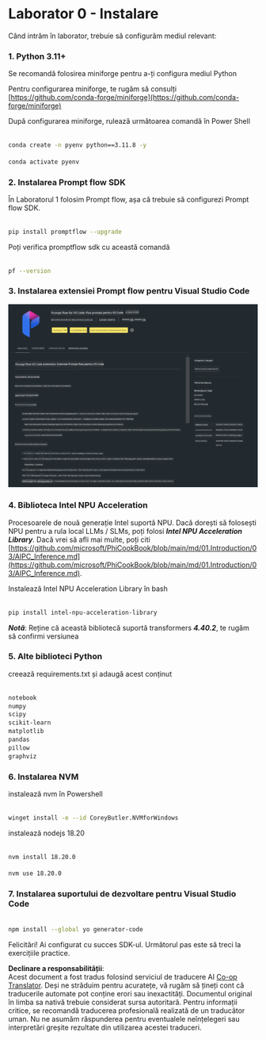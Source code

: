 <!--
CO_OP_TRANSLATOR_METADATA:
{
  "original_hash": "a4ef39027902e82f2c33d568d2a2259a",
  "translation_date": "2025-05-09T19:21:21+00:00",
  "source_file": "md/02.Application/02.Code/Phi3/VSCodeExt/HOL/AIPC/01.Installations.md",
  "language_code": "ro"
}
-->
# **Laborator 0 - Instalare**

Când intrăm în laborator, trebuie să configurăm mediul relevant:


### **1. Python 3.11+**

Se recomandă folosirea miniforge pentru a-ți configura mediul Python

Pentru configurarea miniforge, te rugăm să consulți [https://github.com/conda-forge/miniforge](https://github.com/conda-forge/miniforge)

După configurarea miniforge, rulează următoarea comandă în Power Shell

```bash

conda create -n pyenv python==3.11.8 -y

conda activate pyenv

```


### **2. Instalarea Prompt flow SDK**

În Laboratorul 1 folosim Prompt flow, așa că trebuie să configurezi Prompt flow SDK.

```bash

pip install promptflow --upgrade

```

Poți verifica promptflow sdk cu această comandă


```bash

pf --version

```

### **3. Instalarea extensiei Prompt flow pentru Visual Studio Code**

![pf](../../../../../../../../../translated_images/pf_ext.fa065f22e1ee3e67157662d8be5241f346ddd83744045e3406d92b570e8d8b36.ro.png)


### **4. Biblioteca Intel NPU Acceleration**

Procesoarele de nouă generație Intel suportă NPU. Dacă dorești să folosești NPU pentru a rula local LLMs / SLMs, poți folosi ***Intel NPU Acceleration Library***. Dacă vrei să afli mai multe, poți citi [https://github.com/microsoft/PhiCookBook/blob/main/md/01.Introduction/03/AIPC_Inference.md](https://github.com/microsoft/PhiCookBook/blob/main/md/01.Introduction/03/AIPC_Inference.md).

Instalează Intel NPU Acceleration Library în bash


```bash

pip install intel-npu-acceleration-library

```

***Notă***: Reține că această bibliotecă suportă transformers ***4.40.2***, te rugăm să confirmi versiunea


### **5. Alte biblioteci Python**


creează requirements.txt și adaugă acest conținut

```txt

notebook
numpy 
scipy 
scikit-learn 
matplotlib 
pandas 
pillow 
graphviz

```


### **6. Instalarea NVM**

instalează nvm în Powershell 


```bash

winget install -e --id CoreyButler.NVMforWindows

```

instalează nodejs 18.20


```bash

nvm install 18.20.0

nvm use 18.20.0

```

### **7. Instalarea suportului de dezvoltare pentru Visual Studio Code**


```bash

npm install --global yo generator-code

```

Felicitări! Ai configurat cu succes SDK-ul. Următorul pas este să treci la exercițiile practice.

**Declinare a responsabilității**:  
Acest document a fost tradus folosind serviciul de traducere AI [Co-op Translator](https://github.com/Azure/co-op-translator). Deși ne străduim pentru acuratețe, vă rugăm să țineți cont că traducerile automate pot conține erori sau inexactități. Documentul original în limba sa nativă trebuie considerat sursa autoritară. Pentru informații critice, se recomandă traducerea profesională realizată de un traducător uman. Nu ne asumăm răspunderea pentru eventualele neînțelegeri sau interpretări greșite rezultate din utilizarea acestei traduceri.